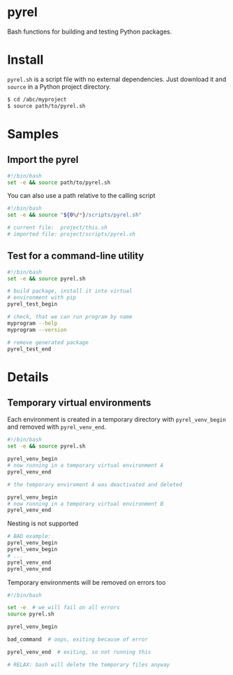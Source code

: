 # pyrel

Bash functions for building and testing Python packages.

# Install

`pyrel.sh` is a script file with no external dependencies. Just download it and `source` in a Python project directory.

``` bash
$ cd /abc/myproject
$ source path/to/pyrel.sh
```

# Samples

## Import the pyrel

``` bash
#!/bin/bash
set -e && source path/to/pyrel.sh
```

You can also use a path relative to the calling script

``` bash
#!/bin/bash
set -e && source "${0%/*}/scripts/pyrel.sh"

# current file:  project/this.sh
# imported file: project/scripts/pyrel.sh
```

## Test for a command-line utility

``` bash
#!/bin/bash
set -e && source pyrel.sh

# build package, install it into virtual 
# environment with pip
pyrel_test_begin

# check, that we can run program by name 
myprogram --help       
myprogram --version

# remove generated package 
pyrel_test_end
```

# Details

## Temporary virtual environments

Each environment is created in a temporary directory with `pyrel_venv_begin` and removed with 
`pyrel_venv_end`.

``` bash
#!/bin/bash
set -e && source pyrel.sh

pyrel_venv_begin
# now running in a temporary virtual environment A
pyrel_venv_end

# the temporary enviroment A was deactivated and deleted

pyrel_venv_begin
# now running in a temporary virtual environment B
pyrel_venv_end
```

Nesting is not supported

``` bash
# BAD example:
pyrel_venv_begin
pyrel_venv_begin
# ...
pyrel_venv_end
pyrel_venv_end
```

Temporary environments will be removed on errors too  

``` bash
#!/bin/bash

set -e  # we will fail on all errors 
source pyrel.sh 

pyrel_venv_begin

bad_command  # oops, exiting because of error 

pyrel_venv_end  # exiting, so not running this

# RELAX: bash will delete the temporary files anyway  
```

